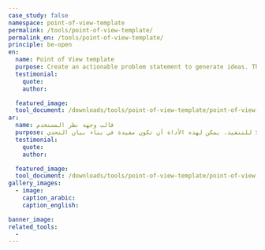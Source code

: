 ```yaml
---
case_study: false
namespace: point-of-view-template
permalink: /tools/point-of-view-template/
permalink_en: /tools/point-of-view-template/
principle: be-open
en:
  name: Point of View template
  purpose: Create an actionable problem statement to generate ideas. This tool can be useful in a challenge statement.
  testimonial:
    quote:
    author:

  featured_image:
  tool_document: /downloads/tools/point-of-view-template/point-of-view-template-en.pdf
ar:
  name: قالب وجهة نظر المستخدم
  purpose: أنشئ بيان مشكلة قابلًا للتنفيذ. يمكن لهذه الأداة أن تكون مفيدة في بناء بيان التحدي.
  testimonial:
    quote:
    author:

  featured_image:
  tool_document: /downloads/tools/point-of-view-template/point-of-view-template-ar.pdf
gallery_images:
  - image:
    caption_arabic:
    caption_english:

banner_image:
related_tools:
  -
---
```

